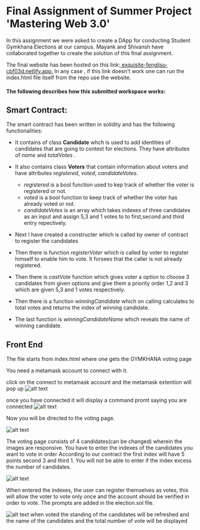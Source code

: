 # Final Assignment of Summer Project 'Mastering Web 3.0'

In this assignment we were asked to create a DApp for conducting Student Gymkhana Elections at our campus. Mayank and Shivansh have collaborated together to create the solution of this final assignment. 

The final website has been hosted on this link:[ exquisite-fenglisu-cbf03d.netlify.app.](https://venerable-croquembouche-6369a5.netlify.app/) In any case , if this link doesn't work one can run the index.html file itself from the repo use the website.

#### The following describes how this submitted workspace works:

## Smart Contract:

The smart contract has been written in solidity and has the following functionalities:
 - It contains of class **Candidate** whch is used to add identities of candidates that are going to contest for elections. They have attributes of _name_ and _totalVotes_ .
 - It also contains class **Voters** that contain information about voters and have attributes _registered_, _voted_, _candidateVotes_.
   - _registered_ is a bool function used to kep track of whether the voter is registered or not.
   * _voted_ is a bool function to keep track of whether the voter has already voted or not.
   * _candidateVotes_ is an array which takes indexes of three candidates as an input and assign 5,3 and 1 votes to to first,second and third entry repectively.

 - Next I have created a constructer which is called by owner of contract to register the candidates
 - Then there is function *registerVoter* which is called by voter to register himself to enable him to vote. It forsees that the caller is not already registered.
 - Then there is *castVote* function which gives voter a option to choose 3 candidates from given options and give them a priority order 1,2 and 3 which are given 5,3 and 1 votes respectively.
 - Then there is a function *winningCandidate* which on calling calculates to total votes and returns the index of winning candidate.
 - The last function is *winningCandidateName* which reveals the name of winning candidate.


## Front End

The file starts from index.html where one gets the GYMKHANA voting page

You need a metamask account to connect with it.

click on the connect to metamask account and the metamask extention will pop up 
![alt text](https://imgur.com/GcEdOa2.jpg)

once you have connected it will display a command promt saying you are connected
![alt text](https://imgur.com/XRDSWKK.jpg)

Now you will be directed to the voting page.

![alt text](https://imgur.com/rgwaPKz.jpg)

The voting page consists of 4 candidates(can be changed) wherein the images are responsive. You have to enter the indexes of the candidates you want to vote in order
According to our contract the first index will have 5 points second 3 and third 1.
You will not be able to enter if the index excess the number of candidates.

![alt text](https://imgur.com/A2ltjyR.jpg)


When entered the indexes, the user can register themselves as votes, this will allow the voter to vote only once and the account should be verified in order to vote. The prompts are added in the election.sol file.

![alt text](https://imgur.com/yq7a6Vl.jpg)
when voted the standing of the candidates will be refreshed and the name of the candidates and the total number of vote will be displayed


